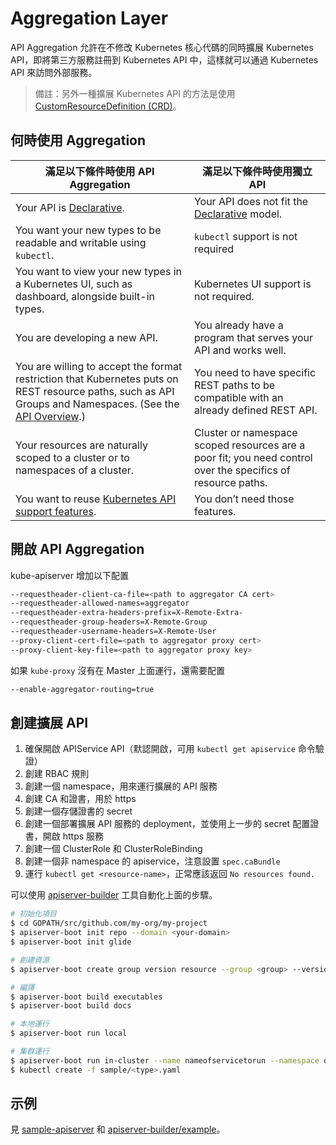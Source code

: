 # Aggregation Layer

API Aggregation 允許在不修改 Kubernetes 核心代碼的同時擴展 Kubernetes API，即將第三方服務註冊到 Kubernetes API 中，這樣就可以通過 Kubernetes API 來訪問外部服務。

> 備註：另外一種擴展 Kubernetes API 的方法是使用 [CustomResourceDefinition (CRD)](../concepts/customresourcedefinition.md)。

## 何時使用 Aggregation

| 滿足以下條件時使用 API Aggregation                           | 滿足以下條件時使用獨立 API                                   |
| ------------------------------------------------------------ | ------------------------------------------------------------ |
| Your API is [Declarative](https://kubernetes.io/docs/concepts/extend-kubernetes/api-extension/custom-resources/#declarative-apis). | Your API does not fit the [Declarative](https://kubernetes.io/docs/concepts/extend-kubernetes/api-extension/custom-resources/#declarative-apis) model. |
| You want your new types to be readable and writable using `kubectl`. | `kubectl` support is not required                            |
| You want to view your new types in a Kubernetes UI, such as dashboard, alongside built-in types. | Kubernetes UI support is not required.                       |
| You are developing a new API.                                | You already have a program that serves your API and works well. |
| You are willing to accept the format restriction that Kubernetes puts on REST resource paths, such as API Groups and Namespaces. (See the [API Overview](https://kubernetes.io/docs/concepts/overview/kubernetes-api/).) | You need to have specific REST paths to be compatible with an already defined REST API. |
| Your resources are naturally scoped to a cluster or to namespaces of a cluster. | Cluster or namespace scoped resources are a poor fit; you need control over the specifics of resource paths. |
| You want to reuse [Kubernetes API support features](https://kubernetes.io/docs/concepts/extend-kubernetes/api-extension/custom-resources/#common-features). | You don’t need those features.                               |

## 開啟 API Aggregation

kube-apiserver 增加以下配置

```sh
--requestheader-client-ca-file=<path to aggregator CA cert>
--requestheader-allowed-names=aggregator
--requestheader-extra-headers-prefix=X-Remote-Extra-
--requestheader-group-headers=X-Remote-Group
--requestheader-username-headers=X-Remote-User
--proxy-client-cert-file=<path to aggregator proxy cert>
--proxy-client-key-file=<path to aggregator proxy key>
```

如果 `kube-proxy` 沒有在 Master 上面運行，還需要配置

```sh
--enable-aggregator-routing=true
```

## 創建擴展 API

1. 確保開啟 APIService API（默認開啟，可用 `kubectl get apiservice` 命令驗證）
2. 創建 RBAC 規則
3. 創建一個 namespace，用來運行擴展的 API 服務
4. 創建 CA 和證書，用於 https
5. 創建一個存儲證書的 secret
6. 創建一個部署擴展 API 服務的 deployment，並使用上一步的 secret 配置證書，開啟 https 服務
7. 創建一個 ClusterRole 和 ClusterRoleBinding
8. 創建一個非 namespace 的 apiservice，注意設置 `spec.caBundle`
9. 運行 `kubectl get <resource-name>`，正常應該返回 `No resources found.`

可以使用 [apiserver-builder](https://github.com/kubernetes-incubator/apiserver-builder) 工具自動化上面的步驟。

```sh
# 初始化項目
$ cd GOPATH/src/github.com/my-org/my-project
$ apiserver-boot init repo --domain <your-domain>
$ apiserver-boot init glide

# 創建資源
$ apiserver-boot create group version resource --group <group> --version <version> --kind <Kind>

# 編譯
$ apiserver-boot build executables
$ apiserver-boot build docs

# 本地運行
$ apiserver-boot run local

# 集群運行
$ apiserver-boot run in-cluster --name nameofservicetorun --namespace default --image gcr.io/myrepo/myimage:mytag
$ kubectl create -f sample/<type>.yaml
```

## 示例

見 [sample-apiserver](https://github.com/kubernetes/sample-apiserver) 和 [apiserver-builder/example](https://github.com/kubernetes-incubator/apiserver-builder/tree/master/example)。
